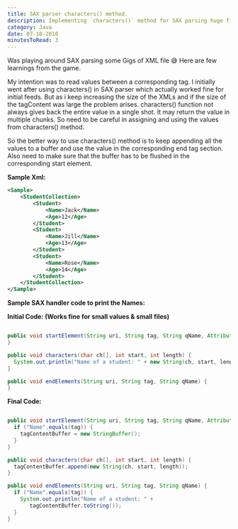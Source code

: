 ```yaml
---
title: SAX parser characters() method.
description: Implementing `characters()` method for SAX parsing huge files. With a sample code in Java
category: Java
date: 07-10-2010
minutesToRead: 3
---
```


Was playing around SAX parsing some Gigs of XML file 😅 Here are few learnings from the game.

My intention was to read values between a corresponding tag. I initially went after using characters() in SAX parser which actually worked fine for initial feeds. But as i keep increasing the size of the XMLs and if the size of the tagContent was large the problem arises. characters() function not always gives back the entire value in a single shot. It may return the value in multiple chunks. So need to be careful in assigning and using the values from characters() method.

So the better way to use characters() method is to keep appending all the values to a buffer and use the value in the corresponding end tag section. Also need to make sure that the buffer has to be flushed in the corresponding start element.

**Sample Xml:**

```xml
<Sample>
    <StudentCollection>
        <Student>
            <Name>Jack</Name>
            <Age>12</Age>
        </Student>
        <Student>
            <Name>Jill</Name>
            <Age>13</Age>
        </Student>
        <Student>
            <Name>Rose</Name>
            <Age>14</Age>
        </Student>
    </StudentCollection>
</Sample>
```

**Sample SAX handler code to print the Names:**

**Initial Code: (Works fine for small values & small files)**

```java

public void startElement(String uri, String tag, String qName, Attributes attributes) {
}

public void characters(char ch[], int start, int length) {
  System.out.println("Name of a student: " + new String(ch, start, length));
}

public void endElements(String uri, String tag, String qName) {
}
```

**Final Code:**

```java

public void startElement(String uri, String tag, String qName, Attributes attributes) {
  if ("Name".equals(tag)) {
    tagContentBuffer = new StringBuffer();
  }
}

public void characters(char ch[], int start, int length) {
  tagContentBuffer.append(new String(ch, start, length));
}

public void endElements(String uri, String tag, String qName) {
  if ("Name".equals(tag)) {
    System.out.println("Name of a student: " +
       tagContentBuffer.toString());
  }
}
```
